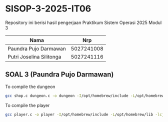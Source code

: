 # SISOP-3-2025-IT06

Repository ini berisi hasil pengerjaan Praktikum Sistem Operasi 2025 Modul 3

| Nama                     | Nrp        |
| ------------------------ | ---------- |
| Paundra Pujo Darmawan    | 5027241008 |
| Putri Joselina Silitonga | 5027241116 |

## SOAL 3 (Paundra Pujo Darmawan)

To compile the dungeon

```bash
gcc shop.c dungeon.c -o dungeon -I/opt/homebrew/include -L/opt/homebrew/lib -lcjson
```

To compile the player

```bash
gcc player.c -o player -I/opt/homebrew/include -L/opt/homebrew/lib -lcjson
```
